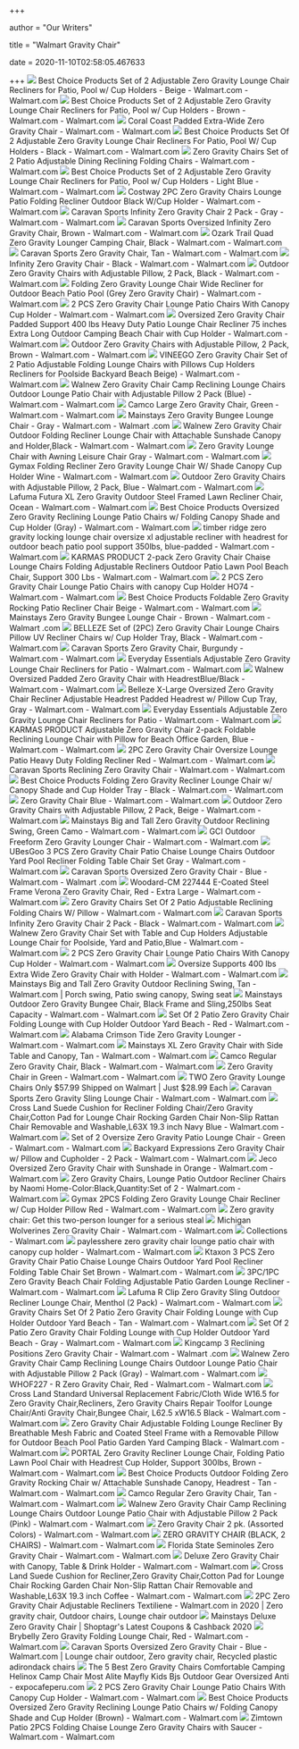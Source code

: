 +++
        
author = "Our Writers"
        
title = "Walmart Gravity Chair"
        
date = 2020-11-10T02:58:05.467633
        
+++
[ ![](https://i5.walmartimages.com/asr/3dd44a1f-9e08-4315-bbcd-ea4bd1818336_1.8047fbdbc80f28db6894805846f17eb9.jpeg?odnWidth=612&odnHeight=612&odnBg=ffffff)](https://i5.walmartimages.com/asr/3dd44a1f-9e08-4315-bbcd-ea4bd1818336_1.8047fbdbc80f28db6894805846f17eb9.jpeg?odnWidth=612&odnHeight=612&odnBg=ffffff) Best Choice Products Set of 2 Adjustable Zero Gravity Lounge Chair  Recliners for Patio, Pool w/ Cup Holders - Beige - Walmart.com - Walmart.com
[ ![](https://i5.walmartimages.com/asr/5f985361-6c47-4ebc-a0f9-8f0ab44bb7ae_1.62efa8ac806fe8abca2fb579d065570f.jpeg)](https://i5.walmartimages.com/asr/5f985361-6c47-4ebc-a0f9-8f0ab44bb7ae_1.62efa8ac806fe8abca2fb579d065570f.jpeg) Best Choice Products Set of 2 Adjustable Zero Gravity Lounge Chair  Recliners for Patio, Pool w/ Cup Holders - Brown - Walmart.com - Walmart.com
[ ![](https://i5.walmartimages.com/asr/c35b6bf7-2726-4cce-8faf-f080c6777f25_1.fae3a98042abe1e3e3f68ed167e40dad.jpeg?odnWidth=612&odnHeight=612&odnBg=ffffff)](https://i5.walmartimages.com/asr/c35b6bf7-2726-4cce-8faf-f080c6777f25_1.fae3a98042abe1e3e3f68ed167e40dad.jpeg?odnWidth=612&odnHeight=612&odnBg=ffffff) Coral Coast Padded Extra-Wide Zero Gravity Chair - Walmart.com - Walmart.com
[ ![](https://i5.walmartimages.com/asr/ee245c39-30cb-4050-ae0d-3705b32b1928_2.440faaab3c08fb94ea381f5382231cad.jpeg?odnWidth=612&odnHeight=612&odnBg=ffffff)](https://i5.walmartimages.com/asr/ee245c39-30cb-4050-ae0d-3705b32b1928_2.440faaab3c08fb94ea381f5382231cad.jpeg?odnWidth=612&odnHeight=612&odnBg=ffffff) Best Choice Products Set Of 2 Adjustable Zero Gravity Lounge Chair  Recliners For Patio, Pool W/ Cup Holders - Black - Walmart.com - Walmart.com
[ ![](https://i5.walmartimages.com/asr/6efa0a10-37f9-42cc-9191-591e1f817c27_1.c9dd2484ef54f99241b73500b15bea24.jpeg?odnWidth=612&odnHeight=612&odnBg=ffffff)](https://i5.walmartimages.com/asr/6efa0a10-37f9-42cc-9191-591e1f817c27_1.c9dd2484ef54f99241b73500b15bea24.jpeg?odnWidth=612&odnHeight=612&odnBg=ffffff) Zero Gravity Chairs Set of 2 Patio Adjustable Dining Reclining Folding  Chairs - Walmart.com - Walmart.com
[ ![](https://i5.walmartimages.com/asr/a57e5ccb-6c31-43fe-9676-43da58bf08c7_1.fe560be102ad294526704ee24bed3629.jpeg?odnWidth=612&odnHeight=612&odnBg=ffffff)](https://i5.walmartimages.com/asr/a57e5ccb-6c31-43fe-9676-43da58bf08c7_1.fe560be102ad294526704ee24bed3629.jpeg?odnWidth=612&odnHeight=612&odnBg=ffffff) Best Choice Products Set of 2 Adjustable Zero Gravity Lounge Chair  Recliners for Patio, Pool w/ Cup Holders - Light Blue - Walmart.com -  Walmart.com
[ ![](https://i5.walmartimages.com/asr/efb02c13-571a-4db3-adc0-b3013727a912_1.18f2d304c017b2ff8aeb13e050c9222f.jpeg?odnWidth=612&odnHeight=612&odnBg=ffffff)](https://i5.walmartimages.com/asr/efb02c13-571a-4db3-adc0-b3013727a912_1.18f2d304c017b2ff8aeb13e050c9222f.jpeg?odnWidth=612&odnHeight=612&odnBg=ffffff) Costway 2PC Zero Gravity Chairs Lounge Patio Folding Recliner Outdoor Black  W/Cup Holder - Walmart.com - Walmart.com
[ ![](https://i5.walmartimages.com/asr/3b694cf7-79bc-4d1e-98ee-5fba5bf8b152_1.3cced801430de3092eb185f7a437a91d.jpeg?odnWidth=612&odnHeight=612&odnBg=ffffff)](https://i5.walmartimages.com/asr/3b694cf7-79bc-4d1e-98ee-5fba5bf8b152_1.3cced801430de3092eb185f7a437a91d.jpeg?odnWidth=612&odnHeight=612&odnBg=ffffff) Caravan Sports Infinity Zero Gravity Chair 2 Pack - Gray - Walmart.com -  Walmart.com
[ ![](https://i5.walmartimages.com/asr/504f5fa4-28a5-4b4a-b0fa-c4208add25e1_1.9b0341b14d30bfac861b47c12ee8d4f5.jpeg?odnWidth=612&odnHeight=612&odnBg=ffffff)](https://i5.walmartimages.com/asr/504f5fa4-28a5-4b4a-b0fa-c4208add25e1_1.9b0341b14d30bfac861b47c12ee8d4f5.jpeg?odnWidth=612&odnHeight=612&odnBg=ffffff) Caravan Sports Oversized Infinity Zero Gravity Chair, Brown - Walmart.com -  Walmart.com
[ ![](https://i5.walmartimages.com/asr/d92dc99d-1d0c-415a-bbb3-5c2604692c1a_1.73251b69b20353a8d7045ca1b6205918.jpeg?odnWidth=612&odnHeight=612&odnBg=ffffff)](https://i5.walmartimages.com/asr/d92dc99d-1d0c-415a-bbb3-5c2604692c1a_1.73251b69b20353a8d7045ca1b6205918.jpeg?odnWidth=612&odnHeight=612&odnBg=ffffff) Ozark Trail Quad Zero Gravity Lounger Camping Chair, Black - Walmart.com -  Walmart.com
[ ![](https://i5.walmartimages.com/asr/d63a1bbd-9612-4d7e-a8d8-82bf1c4e1c39_1.c7b57be4e29d0a2b8c87c9209f85fc28.jpeg?odnWidth=612&odnHeight=612&odnBg=ffffff)](https://i5.walmartimages.com/asr/d63a1bbd-9612-4d7e-a8d8-82bf1c4e1c39_1.c7b57be4e29d0a2b8c87c9209f85fc28.jpeg?odnWidth=612&odnHeight=612&odnBg=ffffff) Caravan Sports Zero Gravity Chair, Tan - Walmart.com - Walmart.com
[ ![](https://i5.walmartimages.com/asr/b728bc83-bfec-402b-85d5-f1900292b467_1.da97639f663fb49ac0c34de4e5960577.jpeg?odnWidth=612&odnHeight=612&odnBg=ffffff)](https://i5.walmartimages.com/asr/b728bc83-bfec-402b-85d5-f1900292b467_1.da97639f663fb49ac0c34de4e5960577.jpeg?odnWidth=612&odnHeight=612&odnBg=ffffff) Infinity Zero Gravity Chair - Black - Walmart.com - Walmart.com
[ ![](https://i5.walmartimages.com/asr/56138a31-eaa2-40d5-a6bc-0aad6477d2b5_1.882ee454b32cad9707c4eb7aa849c61a.jpeg?odnWidth=612&odnHeight=612&odnBg=ffffff)](https://i5.walmartimages.com/asr/56138a31-eaa2-40d5-a6bc-0aad6477d2b5_1.882ee454b32cad9707c4eb7aa849c61a.jpeg?odnWidth=612&odnHeight=612&odnBg=ffffff) Outdoor Zero Gravity Chairs with Adjustable Pillow, 2 Pack, Black - Walmart.com  - Walmart.com
[ ![](https://i5.walmartimages.com/asr/91f27ffb-dbb0-40a5-ac4a-05f2f134c0ae_1.c2b506efce5d87916da579743045f053.jpeg?odnWidth=612&odnHeight=612&odnBg=ffffff)](https://i5.walmartimages.com/asr/91f27ffb-dbb0-40a5-ac4a-05f2f134c0ae_1.c2b506efce5d87916da579743045f053.jpeg?odnWidth=612&odnHeight=612&odnBg=ffffff) Folding Zero Gravity Lounge Chair Wide Recliner for Outdoor Beach Patio  Pool (Grey Zero Gravity Chair) - Walmart.com - Walmart.com
[ ![](https://i5.walmartimages.com/asr/89eec10a-9146-499e-91ce-8b54893438a0_1.8564bed1769bd562ae937f244605b466.jpeg?odnWidth=612&odnHeight=612&odnBg=ffffff)](https://i5.walmartimages.com/asr/89eec10a-9146-499e-91ce-8b54893438a0_1.8564bed1769bd562ae937f244605b466.jpeg?odnWidth=612&odnHeight=612&odnBg=ffffff) 2 PCS Zero Gravity Chair Lounge Patio Chairs With Canopy Cup Holder -  Walmart.com - Walmart.com
[ ![](https://i5.walmartimages.com/asr/844a884f-4b85-46a3-92c1-e264ef6d90e8_1.fb7f91766a6b1ade692f4cec20d6dc42.jpeg?odnWidth=612&odnHeight=612&odnBg=ffffff)](https://i5.walmartimages.com/asr/844a884f-4b85-46a3-92c1-e264ef6d90e8_1.fb7f91766a6b1ade692f4cec20d6dc42.jpeg?odnWidth=612&odnHeight=612&odnBg=ffffff) Oversized Zero Gravity Chair Padded Support 400 lbs Heavy Duty Patio Lounge Chair  Recliner 75 inches Extra Long Outdoor Camping Beach Chair with Cup Holder -  Walmart.com - Walmart.com
[ ![](https://i5.walmartimages.com/asr/e0c337dd-3e75-4a88-9746-ac3b5fe43cc7_1.797472e432b71a55dd74eb1baaf42d53.jpeg?odnWidth=612&odnHeight=612&odnBg=ffffff)](https://i5.walmartimages.com/asr/e0c337dd-3e75-4a88-9746-ac3b5fe43cc7_1.797472e432b71a55dd74eb1baaf42d53.jpeg?odnWidth=612&odnHeight=612&odnBg=ffffff) Outdoor Zero Gravity Chairs with Adjustable Pillow, 2 Pack, Brown - Walmart.com  - Walmart.com
[ ![](https://i5.walmartimages.com/asr/0dc72fd0-f7cd-4168-af58-3e169b78f9aa.f852a4ec5c3cb415848b0465c6c0cdab.jpeg?odnWidth=2000&odnHeight=2000&odnBg=ffffff)](https://i5.walmartimages.com/asr/0dc72fd0-f7cd-4168-af58-3e169b78f9aa.f852a4ec5c3cb415848b0465c6c0cdab.jpeg?odnWidth=2000&odnHeight=2000&odnBg=ffffff) VINEEGO Zero Gravity Chair Set of 2 Patio Adjustable Folding Lounge Chairs  with Pillows Cup Holders Recliners for Poolside Backyard Beach Beige) -  Walmart.com - Walmart.com
[ ![](https://i5.walmartimages.com/asr/7f593d9d-8bb4-4ecf-895a-54086bc8a3fc.c488c404150ff7fa1cb6b6f264dc50ce.jpeg?odnWidth=612&odnHeight=612&odnBg=ffffff)](https://i5.walmartimages.com/asr/7f593d9d-8bb4-4ecf-895a-54086bc8a3fc.c488c404150ff7fa1cb6b6f264dc50ce.jpeg?odnWidth=612&odnHeight=612&odnBg=ffffff) Walnew Zero Gravity Chair Camp Reclining Lounge Chairs Outdoor Lounge Patio  Chair with Adjustable Pillow 2 Pack (Blue) - Walmart.com - Walmart.com
[ ![](https://i5.walmartimages.com/asr/be79af69-77c9-4d8c-a749-9badff9cce43_1.603b0e4d29df732ea0faf7b3ea7e0599.jpeg?odnWidth=612&odnHeight=612&odnBg=ffffff)](https://i5.walmartimages.com/asr/be79af69-77c9-4d8c-a749-9badff9cce43_1.603b0e4d29df732ea0faf7b3ea7e0599.jpeg?odnWidth=612&odnHeight=612&odnBg=ffffff) Camco Large Zero Gravity Chair, Green - Walmart.com - Walmart.com
[ ![](https://i5.walmartimages.com/asr/24895316-b0ca-42bd-902d-49a5a349da55_1.5284b0d511345b2b04f48a67d6e44dc6.jpeg?odnWidth=612&odnHeight=612&odnBg=ffffff)](https://i5.walmartimages.com/asr/24895316-b0ca-42bd-902d-49a5a349da55_1.5284b0d511345b2b04f48a67d6e44dc6.jpeg?odnWidth=612&odnHeight=612&odnBg=ffffff) Mainstays Zero Gravity Bungee Lounge Chair - Gray - Walmart.com - Walmart .com
[ ![](https://i5.walmartimages.com/asr/fb972408-b66e-4838-8a3e-7d254a3854a2_1.55a1a92d30ca7909e0dd1668aa5e88c1.jpeg?odnWidth=612&odnHeight=612&odnBg=ffffff)](https://i5.walmartimages.com/asr/fb972408-b66e-4838-8a3e-7d254a3854a2_1.55a1a92d30ca7909e0dd1668aa5e88c1.jpeg?odnWidth=612&odnHeight=612&odnBg=ffffff) Walnew Zero Gravity Chair Outdoor Folding Recliner Lounge Chair with  Attachable Sunshade Canopy and Holder,Black - Walmart.com - Walmart.com
[ ![](https://i5.walmartimages.com/asr/0a8a876c-5b42-4b6e-b6da-aea63c001641_1.26b29ea2f93eacfbbe415ccc7ede11a2.jpeg?odnWidth=612&odnHeight=612&odnBg=ffffff)](https://i5.walmartimages.com/asr/0a8a876c-5b42-4b6e-b6da-aea63c001641_1.26b29ea2f93eacfbbe415ccc7ede11a2.jpeg?odnWidth=612&odnHeight=612&odnBg=ffffff) Zero Gravity Lounge Chair with Awning Leisure Chair Gray - Walmart.com -  Walmart.com
[ ![](https://i5.walmartimages.com/asr/7bb4820d-ea3a-49dc-a768-c330d5091c9d_1.f338e415ffddc9e0da7dd29d8567c0e6.jpeg?odnWidth=612&odnHeight=612&odnBg=ffffff)](https://i5.walmartimages.com/asr/7bb4820d-ea3a-49dc-a768-c330d5091c9d_1.f338e415ffddc9e0da7dd29d8567c0e6.jpeg?odnWidth=612&odnHeight=612&odnBg=ffffff) Gymax Folding Recliner Zero Gravity Lounge Chair W/ Shade Canopy Cup Holder  Wine - Walmart.com - Walmart.com
[ ![](https://i5.walmartimages.com/asr/38d9fb1f-b726-4f8e-b320-fc464f0e50b5_1.4e47ce156ee95a8c9765027057c5ff42.jpeg?odnWidth=612&odnHeight=612&odnBg=ffffff)](https://i5.walmartimages.com/asr/38d9fb1f-b726-4f8e-b320-fc464f0e50b5_1.4e47ce156ee95a8c9765027057c5ff42.jpeg?odnWidth=612&odnHeight=612&odnBg=ffffff) Outdoor Zero Gravity Chairs with Adjustable Pillow, 2 Pack, Blue - Walmart.com  - Walmart.com
[ ![](https://i5.walmartimages.com/asr/9573c231-fd95-4f18-898a-899975b20c3a_1.f62edbb0630183ae1ceec656f6dae73a.jpeg?odnWidth=612&odnHeight=612&odnBg=ffffff)](https://i5.walmartimages.com/asr/9573c231-fd95-4f18-898a-899975b20c3a_1.f62edbb0630183ae1ceec656f6dae73a.jpeg?odnWidth=612&odnHeight=612&odnBg=ffffff) Lafuma Futura XL Zero Gravity Outdoor Steel Framed Lawn Recliner Chair,  Ocean - Walmart.com - Walmart.com
[ ![](https://i5.walmartimages.com/asr/41cf7e9c-2317-448a-9704-2b9a5d546182_1.83c0d479406014e38051abd08878f094.jpeg?odnWidth=612&odnHeight=612&odnBg=ffffff)](https://i5.walmartimages.com/asr/41cf7e9c-2317-448a-9704-2b9a5d546182_1.83c0d479406014e38051abd08878f094.jpeg?odnWidth=612&odnHeight=612&odnBg=ffffff) Best Choice Products Oversized Zero Gravity Reclining Lounge Patio Chairs  w/ Folding Canopy Shade and Cup Holder (Gray) - Walmart.com - Walmart.com
[ ![](https://i5.walmartimages.com/asr/e9e9366a-e0e5-4336-bdef-cb5731c352b1_1.d0c4e8b09f7a16a5514fc13cd631c088.jpeg?odnWidth=612&odnHeight=612&odnBg=ffffff)](https://i5.walmartimages.com/asr/e9e9366a-e0e5-4336-bdef-cb5731c352b1_1.d0c4e8b09f7a16a5514fc13cd631c088.jpeg?odnWidth=612&odnHeight=612&odnBg=ffffff) timber ridge zero gravity locking lounge chair oversize xl adjustable  recliner with headrest for outdoor beach patio pool support 350lbs,  blue-padded - Walmart.com - Walmart.com
[ ![](https://i5.walmartimages.com/asr/59c5b16e-6ecb-4ed0-a13b-3975306e9a47_1.344b371612cfe14147b46e1740b8c61b.jpeg?odnWidth=612&odnHeight=612&odnBg=ffffff)](https://i5.walmartimages.com/asr/59c5b16e-6ecb-4ed0-a13b-3975306e9a47_1.344b371612cfe14147b46e1740b8c61b.jpeg?odnWidth=612&odnHeight=612&odnBg=ffffff) KARMAS PRODUCT 2-pack Zero Gravity Chair Chaise Lounge Chairs Folding  Adjustable Recliners Outdoor Patio Lawn Pool Beach Chair, Support 300 Lbs -  Walmart.com - Walmart.com
[ ![](https://i5.walmartimages.com/asr/6994cef6-143b-4026-b17a-b45f01fbfde9_1.1f3dffbb087ba639b95a95c798ff239b.jpeg?odnWidth=612&odnHeight=612&odnBg=ffffff)](https://i5.walmartimages.com/asr/6994cef6-143b-4026-b17a-b45f01fbfde9_1.1f3dffbb087ba639b95a95c798ff239b.jpeg?odnWidth=612&odnHeight=612&odnBg=ffffff) 2 PCS Zero Gravity Chair Lounge Patio Chairs with canopy Cup Holder HO74 -  Walmart.com - Walmart.com
[ ![](https://i5.walmartimages.com/asr/8e92e006-5e8b-47fa-b840-3e04599e1fd0.62b80d0eb5b579a980b482701b7226d9.jpeg?odnWidth=612&odnHeight=612&odnBg=ffffff)](https://i5.walmartimages.com/asr/8e92e006-5e8b-47fa-b840-3e04599e1fd0.62b80d0eb5b579a980b482701b7226d9.jpeg?odnWidth=612&odnHeight=612&odnBg=ffffff) Best Choice Products Foldable Zero Gravity Rocking Patio Recliner Chair  Beige - Walmart.com - Walmart.com
[ ![](https://i5.walmartimages.com/asr/1c6a19d3-99d1-430a-9f52-c61378a9586d_1.f8bed5bb83c9b230f50bf637ad3421d1.jpeg?odnWidth=612&odnHeight=612&odnBg=ffffff)](https://i5.walmartimages.com/asr/1c6a19d3-99d1-430a-9f52-c61378a9586d_1.f8bed5bb83c9b230f50bf637ad3421d1.jpeg?odnWidth=612&odnHeight=612&odnBg=ffffff) Mainstays Zero Gravity Bungee Lounge Chair - Brown - Walmart.com - Walmart .com
[ ![](https://i5.walmartimages.com/asr/c2f31419-bf09-4a32-91ea-c691a653619f_1.2ebe5fc534049ed0151ae817ad513831.jpeg?odnWidth=612&odnHeight=612&odnBg=ffffff)](https://i5.walmartimages.com/asr/c2f31419-bf09-4a32-91ea-c691a653619f_1.2ebe5fc534049ed0151ae817ad513831.jpeg?odnWidth=612&odnHeight=612&odnBg=ffffff) BELLEZE Set of (2PC) Zero Gravity Chair Lounge Chairs Pillow UV Recliner  Chairs w/ Cup Holder Tray, Black - Walmart.com - Walmart.com
[ ![](https://i5.walmartimages.com/asr/2a935e44-077c-4ad6-a0ab-3ff375b4cdc1_1.02d99ee2d7f9c4fac15655332f21e191.jpeg?odnWidth=2000&odnHeight=2000&odnBg=ffffff)](https://i5.walmartimages.com/asr/2a935e44-077c-4ad6-a0ab-3ff375b4cdc1_1.02d99ee2d7f9c4fac15655332f21e191.jpeg?odnWidth=2000&odnHeight=2000&odnBg=ffffff) Caravan Sports Zero Gravity Chair, Burgundy - Walmart.com - Walmart.com
[ ![](https://i5.walmartimages.com/asr/5c0afc19-6544-4381-ac4d-70d6772318e3_2.26ec3b59ce6529bcf94d12d30e03f925.jpeg?odnWidth=612&odnHeight=612&odnBg=ffffff)](https://i5.walmartimages.com/asr/5c0afc19-6544-4381-ac4d-70d6772318e3_2.26ec3b59ce6529bcf94d12d30e03f925.jpeg?odnWidth=612&odnHeight=612&odnBg=ffffff) Everyday Essentials Adjustable Zero Gravity Lounge Chair Recliners for  Patio - Walmart.com - Walmart.com
[ ![](https://i5.walmartimages.com/asr/75230d0e-77c4-4da0-be96-4a7cf4e91f4f_1.7fe27c215bf7996c2a562680ad2e4c43.jpeg?odnWidth=612&odnHeight=612&odnBg=ffffff)](https://i5.walmartimages.com/asr/75230d0e-77c4-4da0-be96-4a7cf4e91f4f_1.7fe27c215bf7996c2a562680ad2e4c43.jpeg?odnWidth=612&odnHeight=612&odnBg=ffffff) Walnew Oversized Padded Zero Gravity Chair with HeadrestBlue/Black -  Walmart.com - Walmart.com
[ ![](https://i5.walmartimages.com/asr/c73ac989-3890-4fdd-916a-7237deb8e18a_1.55235ed67e53604d14d161794d2ecc69.jpeg?odnWidth=612&odnHeight=612&odnBg=ffffff)](https://i5.walmartimages.com/asr/c73ac989-3890-4fdd-916a-7237deb8e18a_1.55235ed67e53604d14d161794d2ecc69.jpeg?odnWidth=612&odnHeight=612&odnBg=ffffff) Belleze X-Large Oversized Zero Gravity Chair Recliner Adjustable Headrest  Padded Headrest w/ Pillow Cup Tray, Gray - Walmart.com - Walmart.com
[ ![](https://i5.walmartimages.com/asr/04bde87b-525d-4f85-bd42-c4e719e63178_2.5544ad952c22cf7fdf27d3f399dd5a9a.jpeg?odnWidth=612&odnHeight=612&odnBg=ffffff)](https://i5.walmartimages.com/asr/04bde87b-525d-4f85-bd42-c4e719e63178_2.5544ad952c22cf7fdf27d3f399dd5a9a.jpeg?odnWidth=612&odnHeight=612&odnBg=ffffff) Everyday Essentials Adjustable Zero Gravity Lounge Chair Recliners for  Patio - Walmart.com - Walmart.com
[ ![](https://i5.walmartimages.com/asr/0ef2ad27-d67e-4ae7-9cf7-3311528190d0_1.11589e9ac93b34767403ef11577b6d2b.jpeg?odnWidth=612&odnHeight=612&odnBg=ffffff)](https://i5.walmartimages.com/asr/0ef2ad27-d67e-4ae7-9cf7-3311528190d0_1.11589e9ac93b34767403ef11577b6d2b.jpeg?odnWidth=612&odnHeight=612&odnBg=ffffff) KARMAS PRODUCT Adjustable Zero Gravity Chair 2-pack Foldable Reclining  Lounge Chair with Pillow for Beach Office Garden, Blue - Walmart.com -  Walmart.com
[ ![](https://i5.walmartimages.com/asr/a78fe6c9-40a8-422d-bd0a-3e4327b8c499_1.96a1567a1d9a8e204839a8eaaa8e0dc0.jpeg?odnWidth=2000&odnHeight=2000&odnBg=ffffff)](https://i5.walmartimages.com/asr/a78fe6c9-40a8-422d-bd0a-3e4327b8c499_1.96a1567a1d9a8e204839a8eaaa8e0dc0.jpeg?odnWidth=2000&odnHeight=2000&odnBg=ffffff) 2PC Zero Gravity Chair Oversize Lounge Patio Heavy Duty Folding Recliner  Red - Walmart.com - Walmart.com
[ ![](https://i5.walmartimages.com/asr/18efc82f-74af-4ac3-a8b9-9183282fee55.2fa1965c2a1441233b65be1572dd6123.jpeg?odnWidth=612&odnHeight=612&odnBg=ffffff)](https://i5.walmartimages.com/asr/18efc82f-74af-4ac3-a8b9-9183282fee55.2fa1965c2a1441233b65be1572dd6123.jpeg?odnWidth=612&odnHeight=612&odnBg=ffffff) Caravan Sports Reclining Zero Gravity Chair - Walmart.com - Walmart.com
[ ![](https://i5.walmartimages.com/asr/652a2306-1047-4724-a4c0-0185df4a62ea_1.7946394ed8b61279fec4ed1bdbae284e.jpeg?odnWidth=612&odnHeight=612&odnBg=ffffff)](https://i5.walmartimages.com/asr/652a2306-1047-4724-a4c0-0185df4a62ea_1.7946394ed8b61279fec4ed1bdbae284e.jpeg?odnWidth=612&odnHeight=612&odnBg=ffffff) Best Choice Products Folding Zero Gravity Recliner Lounge Chair w/ Canopy  Shade and Cup Holder Tray - Black - Walmart.com - Walmart.com
[ ![](https://i5.walmartimages.com/asr/052fe93f-5706-4ea5-88f9-792830f8c8c8_2.22d2cd2b2633df36e2feca4edf9d640d.jpeg?odnWidth=612&odnHeight=612&odnBg=ffffff)](https://i5.walmartimages.com/asr/052fe93f-5706-4ea5-88f9-792830f8c8c8_2.22d2cd2b2633df36e2feca4edf9d640d.jpeg?odnWidth=612&odnHeight=612&odnBg=ffffff) Zero Gravity Chair Blue - Walmart.com - Walmart.com
[ ![](https://i5.walmartimages.com/asr/b1c3a56b-4357-4232-bb1a-38dc31e9284d_1.23573459936f49ec3a0156cfbd1ab16a.jpeg?odnWidth=612&odnHeight=612&odnBg=ffffff)](https://i5.walmartimages.com/asr/b1c3a56b-4357-4232-bb1a-38dc31e9284d_1.23573459936f49ec3a0156cfbd1ab16a.jpeg?odnWidth=612&odnHeight=612&odnBg=ffffff) Outdoor Zero Gravity Chairs with Adjustable Pillow, 2 Pack, Beige - Walmart.com  - Walmart.com
[ ![](https://i5.walmartimages.com/asr/e3f9b721-6fa0-4eb5-a485-a3a0d49d33fa_1.9376a791de4d672bc1c377907e47bf6f.jpeg?odnWidth=612&odnHeight=612&odnBg=ffffff)](https://i5.walmartimages.com/asr/e3f9b721-6fa0-4eb5-a485-a3a0d49d33fa_1.9376a791de4d672bc1c377907e47bf6f.jpeg?odnWidth=612&odnHeight=612&odnBg=ffffff) Mainstays Big and Tall Zero Gravity Outdoor Reclining Swing, Green Camo -  Walmart.com - Walmart.com
[ ![](https://i5.walmartimages.com/asr/8a0b7fdc-aefd-456a-96a5-4428b2016b3f_1.df469b0d2d85798c632785751846a459.jpeg?odnWidth=612&odnHeight=612&odnBg=ffffff)](https://i5.walmartimages.com/asr/8a0b7fdc-aefd-456a-96a5-4428b2016b3f_1.df469b0d2d85798c632785751846a459.jpeg?odnWidth=612&odnHeight=612&odnBg=ffffff) GCI Outdoor Freeform Zero Gravity Lounger Chair - Walmart.com - Walmart.com
[ ![](https://i5.walmartimages.com/asr/4ea08549-c13a-45ff-b7ba-f1c166225004_1.f2c79e08a6ef2b3b38929d454ccabc0c.jpeg?odnWidth=2000&odnHeight=2000&odnBg=ffffff)](https://i5.walmartimages.com/asr/4ea08549-c13a-45ff-b7ba-f1c166225004_1.f2c79e08a6ef2b3b38929d454ccabc0c.jpeg?odnWidth=2000&odnHeight=2000&odnBg=ffffff) UBesGoo 3 PCS Zero Gravity Chair Patio Chaise Lounge Chairs Outdoor Yard  Pool Recliner Folding Table Chair Set Gray - Walmart.com - Walmart.com
[ ![](https://i5.walmartimages.com/asr/5601d842-3aac-486c-baf2-12bd61224d36_1.1445ae51e71117d599c5f3b7779826b1.jpeg?odnWidth=612&odnHeight=612&odnBg=ffffff)](https://i5.walmartimages.com/asr/5601d842-3aac-486c-baf2-12bd61224d36_1.1445ae51e71117d599c5f3b7779826b1.jpeg?odnWidth=612&odnHeight=612&odnBg=ffffff) Caravan Sports Oversized Zero Gravity Chair - Blue - Walmart.com - Walmart .com
[ ![](https://i5.walmartimages.com/asr/a039b338-977f-4b2f-b2c7-4486a64b2b2a_1.ecd274c25b4ea02007a578d0ab216c35.jpeg?odnWidth=612&odnHeight=612&odnBg=ffffff)](https://i5.walmartimages.com/asr/a039b338-977f-4b2f-b2c7-4486a64b2b2a_1.ecd274c25b4ea02007a578d0ab216c35.jpeg?odnWidth=612&odnHeight=612&odnBg=ffffff) Woodard-CM 227444 E-Coated Steel Frame Verona Zero Gravity Chair&#44; Red -  Extra Large - Walmart.com - Walmart.com
[ ![](https://i5.walmartimages.com/asr/67a36f4b-d150-43ab-8ea5-5c7df87f0c25_1.344b43408cbd763b9ce20e1137d9747f.jpeg?odnWidth=612&odnHeight=612&odnBg=ffffff)](https://i5.walmartimages.com/asr/67a36f4b-d150-43ab-8ea5-5c7df87f0c25_1.344b43408cbd763b9ce20e1137d9747f.jpeg?odnWidth=612&odnHeight=612&odnBg=ffffff) Zero Gravity Chairs Set Of 2 Patio Adjustable Reclining Folding Chairs W/  Pillow - Walmart.com - Walmart.com
[ ![](https://i5.walmartimages.com/asr/8afd1063-861b-40cc-a7c4-72dc18e69be2_1.78a2563ea45a4af5e7852c793676eee1.jpeg?odnWidth=612&odnHeight=612&odnBg=ffffff)](https://i5.walmartimages.com/asr/8afd1063-861b-40cc-a7c4-72dc18e69be2_1.78a2563ea45a4af5e7852c793676eee1.jpeg?odnWidth=612&odnHeight=612&odnBg=ffffff) Caravan Sports Infinity Zero Gravity Chair 2 Pack - Black - Walmart.com -  Walmart.com
[ ![](https://i5.walmartimages.com/asr/29cae081-3c23-4991-bb82-fec55514b02f_3.d1256cb0140e517af9dd09e941dce678.png?odnWidth=612&odnHeight=612&odnBg=ffffff)](https://i5.walmartimages.com/asr/29cae081-3c23-4991-bb82-fec55514b02f_3.d1256cb0140e517af9dd09e941dce678.png?odnWidth=612&odnHeight=612&odnBg=ffffff) Walnew Zero Gravity Chair Set with Table and Cup Holders Adjustable Lounge  Chair for Poolside, Yard and Patio,Blue - Walmart.com - Walmart.com
[ ![](https://i5.walmartimages.com/asr/0492902e-0f68-4ac2-b373-4d89d2b180ec_1.dee40d2f9c8075ec80deacd6d54de8ca.jpeg?odnWidth=612&odnHeight=612&odnBg=ffffff)](https://i5.walmartimages.com/asr/0492902e-0f68-4ac2-b373-4d89d2b180ec_1.dee40d2f9c8075ec80deacd6d54de8ca.jpeg?odnWidth=612&odnHeight=612&odnBg=ffffff) 2 PCS Zero Gravity Chair Lounge Patio Chairs With Canopy Cup Holder -  Walmart.com - Walmart.com
[ ![](https://i5.walmartimages.com/asr/4dfa9eae-7e31-4fc9-afa4-a67adae2c08c_1.dc37c5d3a80afc7f54c8cde89f6a4ba3.jpeg?odnWidth=612&odnHeight=612&odnBg=ffffff)](https://i5.walmartimages.com/asr/4dfa9eae-7e31-4fc9-afa4-a67adae2c08c_1.dc37c5d3a80afc7f54c8cde89f6a4ba3.jpeg?odnWidth=612&odnHeight=612&odnBg=ffffff) Oversize Supports 400 lbs Extra Wide Zero Gravity Chair with Holder -  Walmart.com - Walmart.com
[ ![](https://i.pinimg.com/originals/d2/f4/8f/d2f48fb07965ef545046ab1e73c146d2.jpg)](https://i.pinimg.com/originals/d2/f4/8f/d2f48fb07965ef545046ab1e73c146d2.jpg) Mainstays Big and Tall Zero Gravity Outdoor Reclining Swing, Tan - Walmart.com  | Porch swing, Patio swing canopy, Swing seat
[ ![](https://i5.walmartimages.com/asr/46bfc005-5f46-4d33-afe8-9bde6cd33252_2.d6031f2a66102c263ea56d9f4adad783.jpeg)](https://i5.walmartimages.com/asr/46bfc005-5f46-4d33-afe8-9bde6cd33252_2.d6031f2a66102c263ea56d9f4adad783.jpeg) Mainstays Outdoor Zero Gravity Bungee Chair, Black Frame and Sling,250lbs  Seat Capacity - Walmart.com - Walmart.com
[ ![](https://i5.walmartimages.com/asr/06559d1f-00c1-4df4-adcf-2f943c2fc6c4_1.d2b320696c1dac25186b311a92d8baf3.jpeg?odnWidth=612&odnHeight=612&odnBg=ffffff)](https://i5.walmartimages.com/asr/06559d1f-00c1-4df4-adcf-2f943c2fc6c4_1.d2b320696c1dac25186b311a92d8baf3.jpeg?odnWidth=612&odnHeight=612&odnBg=ffffff) Set Of 2 Patio Zero Gravity Chair Folding Lounge with Cup Holder Outdoor  Yard Beach - Red - Walmart.com - Walmart.com
[ ![](https://i5.walmartimages.com/asr/c264af89-91de-4ea8-a58d-4e0b65fc5a5f_1.2724deffea2926ce76cb37b85978a284.jpeg?odnWidth=612&odnHeight=612&odnBg=ffffff)](https://i5.walmartimages.com/asr/c264af89-91de-4ea8-a58d-4e0b65fc5a5f_1.2724deffea2926ce76cb37b85978a284.jpeg?odnWidth=612&odnHeight=612&odnBg=ffffff) Alabama Crimson Tide Zero Gravity Lounger - Walmart.com - Walmart.com
[ ![](https://i5.walmartimages.com/asr/54a05011-4456-4f22-aa4d-5ecc03a46310_2.7dc354063f31896e802a8dfbe14948c4.jpeg?odnWidth=612&odnHeight=612&odnBg=ffffff)](https://i5.walmartimages.com/asr/54a05011-4456-4f22-aa4d-5ecc03a46310_2.7dc354063f31896e802a8dfbe14948c4.jpeg?odnWidth=612&odnHeight=612&odnBg=ffffff) Mainstays XL Zero Gravity Chair with Side Table and Canopy, Tan - Walmart.com  - Walmart.com
[ ![](https://i5.walmartimages.com/asr/83af5273-e89e-46c3-84e6-42c809f55d47_1.bfcf80c2a9fb4d7879d6d50bc5885b50.jpeg?odnWidth=612&odnHeight=612&odnBg=ffffff)](https://i5.walmartimages.com/asr/83af5273-e89e-46c3-84e6-42c809f55d47_1.bfcf80c2a9fb4d7879d6d50bc5885b50.jpeg?odnWidth=612&odnHeight=612&odnBg=ffffff) Camco Regular Zero Gravity Chair, Black - Walmart.com - Walmart.com
[ ![](https://i5.walmartimages.com/asr/e2bc5579-5c7b-4478-9c3d-e3c2d637f7e6_1.9ed0b56aee11217483b8b95b5a1e0702.jpeg?odnWidth=612&odnHeight=612&odnBg=ffffff)](https://i5.walmartimages.com/asr/e2bc5579-5c7b-4478-9c3d-e3c2d637f7e6_1.9ed0b56aee11217483b8b95b5a1e0702.jpeg?odnWidth=612&odnHeight=612&odnBg=ffffff) Zero Gravity Chair in Green - Walmart.com - Walmart.com
[ ![](https://hip2save.com/wp-content/uploads/2020/03/zero-gravity-lounge-chair.jpg?fit=1200%2C630&strip=all)](https://hip2save.com/wp-content/uploads/2020/03/zero-gravity-lounge-chair.jpg?fit=1200%2C630&strip=all) TWO Zero Gravity Lounge Chairs Only $57.99 Shipped on Walmart | Just $28.99  Each
[ ![](https://i5.walmartimages.com/asr/f2c0c304-e37e-4786-93e2-b85522ac3914_1.b7b4e6e0a7da49fef42bbeeb460f45c0.jpeg?odnWidth=612&odnHeight=612&odnBg=ffffff)](https://i5.walmartimages.com/asr/f2c0c304-e37e-4786-93e2-b85522ac3914_1.b7b4e6e0a7da49fef42bbeeb460f45c0.jpeg?odnWidth=612&odnHeight=612&odnBg=ffffff) Caravan Sports Zero Gravity Sling Lounge Chair - Walmart.com - Walmart.com
[ ![](https://i5.walmartimages.com/asr/65a027e5-c8cf-436d-bfc2-a14d0abb528b_1.19e68a7b4b59224e3650a06727711b21.jpeg?odnWidth=612&odnHeight=612&odnBg=ffffff)](https://i5.walmartimages.com/asr/65a027e5-c8cf-436d-bfc2-a14d0abb528b_1.19e68a7b4b59224e3650a06727711b21.jpeg?odnWidth=612&odnHeight=612&odnBg=ffffff) Cross Land Suede Cushion for Recliner Folding Chair/Zero Gravity Chair,Cotton  Pad for Lounge Chair Rocking Garden Chair Non-Slip Rattan Chair Removable  and Washable,L63X 19.3 inch Navy Blue - Walmart.com - Walmart.com
[ ![](https://i5.walmartimages.com/asr/b4678f77-f34a-447b-9361-f21a8e55fc92_1.0d9c3d3bd3281b203a5033b17eb42fcd.jpeg?odnWidth=612&odnHeight=612&odnBg=ffffff)](https://i5.walmartimages.com/asr/b4678f77-f34a-447b-9361-f21a8e55fc92_1.0d9c3d3bd3281b203a5033b17eb42fcd.jpeg?odnWidth=612&odnHeight=612&odnBg=ffffff) Set of 2 Oversize Zero Gravity Patio Lounge Chair - Green - Walmart.com -  Walmart.com
[ ![](https://i5.walmartimages.com/asr/89194a20-6ca7-4b47-b67a-0088573ce6ba_1.11234a483ca47fc9653fa3ca13dbadf3.jpeg?odnWidth=612&odnHeight=612&odnBg=ffffff)](https://i5.walmartimages.com/asr/89194a20-6ca7-4b47-b67a-0088573ce6ba_1.11234a483ca47fc9653fa3ca13dbadf3.jpeg?odnWidth=612&odnHeight=612&odnBg=ffffff) Backyard Expressions Zero Gravity Chair w/ Pillow and Cupholder - 2 Pack -  Walmart.com - Walmart.com
[ ![](https://i5.walmartimages.com/asr/b012e709-0b8f-4cde-a7d2-d842813fc923_1.614892d65041d16ec1543c54428a823b.jpeg?odnWidth=612&odnHeight=612&odnBg=ffffff)](https://i5.walmartimages.com/asr/b012e709-0b8f-4cde-a7d2-d842813fc923_1.614892d65041d16ec1543c54428a823b.jpeg?odnWidth=612&odnHeight=612&odnBg=ffffff) Jeco Oversized Zero Gravity Chair with Sunshade in Orange - Walmart.com -  Walmart.com
[ ![](https://i5.walmartimages.com/asr/3b5353da-8ef5-400b-9a82-cc6eacbab3b8.0b46c5c7bda446907fd069bce01de91b.jpeg?odnWidth=612&odnHeight=612&odnBg=ffffff)](https://i5.walmartimages.com/asr/3b5353da-8ef5-400b-9a82-cc6eacbab3b8.0b46c5c7bda446907fd069bce01de91b.jpeg?odnWidth=612&odnHeight=612&odnBg=ffffff) Zero Gravity Chairs, Lounge Patio Outdoor Recliner Chairs by Naomi  Home-Color:Black,Quantity:Set of 2 - Walmart.com - Walmart.com
[ ![](https://i5.walmartimages.com/asr/ef861fac-c61b-48ae-8123-2c7f1a31bdcd.52593d09c25e1b2c05af617f17f9953c.jpeg?odnWidth=612&odnHeight=612&odnBg=ffffff)](https://i5.walmartimages.com/asr/ef861fac-c61b-48ae-8123-2c7f1a31bdcd.52593d09c25e1b2c05af617f17f9953c.jpeg?odnWidth=612&odnHeight=612&odnBg=ffffff) Gymax 2PCS Folding Zero Gravity Lounge Chair Recliner w/ Cup Holder Pillow  Red - Walmart.com - Walmart.com
[ ![](https://www.gannett-cdn.com/presto/2020/07/27/USAT/1ac117bf-3e9a-4917-a360-2aaa42237cb9-gravity-chair.jpeg?width=580&height=326&fit=bounds&auto=webp)](https://www.gannett-cdn.com/presto/2020/07/27/USAT/1ac117bf-3e9a-4917-a360-2aaa42237cb9-gravity-chair.jpeg?width=580&height=326&fit=bounds&auto=webp) Zero gravity chair: Get this two-person lounger for a serious steal
[ ![](https://i5.walmartimages.com/asr/02665af0-990e-49da-965b-6cd99eebd258_1.35669c1eca73b13bed4393973932e387.jpeg?odnWidth=612&odnHeight=612&odnBg=ffffff)](https://i5.walmartimages.com/asr/02665af0-990e-49da-965b-6cd99eebd258_1.35669c1eca73b13bed4393973932e387.jpeg?odnWidth=612&odnHeight=612&odnBg=ffffff) Michigan Wolverines Zero Gravity Chair - Walmart.com - Walmart.com
[ ![](https://i5.walmartimages.com/asr/6bfebdbe-2b78-4178-8ebf-706b71392df7_1.450bfbc5089b054a7542852f032ca9da.jpeg?odnWidth=450&odnHeight=450&odnBg=ffffff)](https://i5.walmartimages.com/asr/6bfebdbe-2b78-4178-8ebf-706b71392df7_1.450bfbc5089b054a7542852f032ca9da.jpeg?odnWidth=450&odnHeight=450&odnBg=ffffff) Collections - Walmart.com
[ ![](https://i5.walmartimages.com/asr/ec6d2f56-6f96-4c9c-b7d1-4670bf880e48_1.1c27c6d3cda6f185a57bf8270561ffc8.jpeg?odnWidth=612&odnHeight=612&odnBg=ffffff)](https://i5.walmartimages.com/asr/ec6d2f56-6f96-4c9c-b7d1-4670bf880e48_1.1c27c6d3cda6f185a57bf8270561ffc8.jpeg?odnWidth=612&odnHeight=612&odnBg=ffffff) paylesshere zero gravity chair lounge patio chair with canopy cup holder -  Walmart.com - Walmart.com
[ ![](https://i5.walmartimages.com/asr/34e56857-40c4-4af3-aa9d-7beab215db59_1.cd9b83b0a4dac3379376139e8a1fce90.jpeg?odnWidth=612&odnHeight=612&odnBg=ffffff)](https://i5.walmartimages.com/asr/34e56857-40c4-4af3-aa9d-7beab215db59_1.cd9b83b0a4dac3379376139e8a1fce90.jpeg?odnWidth=612&odnHeight=612&odnBg=ffffff) Ktaxon 3 PCS Zero Gravity Chair Patio Chaise Lounge Chairs Outdoor Yard  Pool Recliner Folding Table Chair Set Brown - Walmart.com - Walmart.com
[ ![](https://i5.walmartimages.com/asr/53c0fd77-0786-4ade-9eb7-ce2656906395_1.65a9dc7572231b27f81e0d84790cadbb.jpeg?odnWidth=612&odnHeight=612&odnBg=ffffff)](https://i5.walmartimages.com/asr/53c0fd77-0786-4ade-9eb7-ce2656906395_1.65a9dc7572231b27f81e0d84790cadbb.jpeg?odnWidth=612&odnHeight=612&odnBg=ffffff) 3PC/1PC Zero Gravity Beach Chair Folding Adjustable Patio Garden Lounge  Recliner - Walmart.com - Walmart.com
[ ![](https://i5.walmartimages.com/asr/9003bf48-dc9f-4a7c-8b82-e40d34fd2ca3_1.976248f36d5760529e657cf21450340b.jpeg?odnWidth=612&odnHeight=612&odnBg=ffffff)](https://i5.walmartimages.com/asr/9003bf48-dc9f-4a7c-8b82-e40d34fd2ca3_1.976248f36d5760529e657cf21450340b.jpeg?odnWidth=612&odnHeight=612&odnBg=ffffff) Lafuma R Clip Zero Gravity Sling Outdoor Recliner Lounge Chair, Menthol (2  Pack) - Walmart.com - Walmart.com
[ ![](https://i5.walmartimages.com/asr/58738cd3-7b5d-42db-b220-c7d3b8acab51_1.968001d4ac85de0465a03f71559e30c8.jpeg?odnWidth=612&odnHeight=612&odnBg=ffffff)](https://i5.walmartimages.com/asr/58738cd3-7b5d-42db-b220-c7d3b8acab51_1.968001d4ac85de0465a03f71559e30c8.jpeg?odnWidth=612&odnHeight=612&odnBg=ffffff) Gravity Chairs Set Of 2 Patio Zero Gravity Chair Folding Lounge with Cup  Holder Outdoor Yard Beach - Tan - Walmart.com - Walmart.com
[ ![](https://i5.walmartimages.com/asr/bcd3424e-2976-4f4e-b3d0-479a97948e7f_1.ad4b038eff45b48b7c7d113ea85d2abc.jpeg?odnWidth=612&odnHeight=612&odnBg=ffffff)](https://i5.walmartimages.com/asr/bcd3424e-2976-4f4e-b3d0-479a97948e7f_1.ad4b038eff45b48b7c7d113ea85d2abc.jpeg?odnWidth=612&odnHeight=612&odnBg=ffffff) Set Of 2 Patio Zero Gravity Chair Folding Lounge with Cup Holder Outdoor  Yard Beach - Gray - Walmart.com - Walmart.com
[ ![](https://i5.walmartimages.com/asr/bf257775-a70e-47c4-92ab-623434182f27_1.5f95db6dc71067f9e611a7329b5cbe47.jpeg?odnWidth=612&odnHeight=612&odnBg=ffffff)](https://i5.walmartimages.com/asr/bf257775-a70e-47c4-92ab-623434182f27_1.5f95db6dc71067f9e611a7329b5cbe47.jpeg?odnWidth=612&odnHeight=612&odnBg=ffffff) Kingcamp 3 Reclining Positions Zero Gravity Chair - Walmart.com - Walmart .com
[ ![](https://i5.walmartimages.com/asr/c6973cba-0201-44bc-a29a-2c5347f3920d.00fb256661f14bef636cf0d49c7a2f71.jpeg?odnWidth=612&odnHeight=612&odnBg=ffffff)](https://i5.walmartimages.com/asr/c6973cba-0201-44bc-a29a-2c5347f3920d.00fb256661f14bef636cf0d49c7a2f71.jpeg?odnWidth=612&odnHeight=612&odnBg=ffffff) Walnew Zero Gravity Chair Camp Reclining Lounge Chairs Outdoor Lounge Patio  Chair with Adjustable Pillow 2 Pack (Gray) - Walmart.com - Walmart.com
[ ![](https://i5.walmartimages.com/asr/69419bf2-3e34-4645-b75b-1be21dadf071_1.17213cce4ac67eabf493c149eacf6fed.jpeg?odnWidth=612&odnHeight=612&odnBg=ffffff)](https://i5.walmartimages.com/asr/69419bf2-3e34-4645-b75b-1be21dadf071_1.17213cce4ac67eabf493c149eacf6fed.jpeg?odnWidth=612&odnHeight=612&odnBg=ffffff) WHOF227 - R Zero Gravity Chair&#44; Red - Walmart.com - Walmart.com
[ ![](https://i5.walmartimages.com/asr/95baa135-f79c-4a35-a918-8494a3e27a00_1.892d1db67f57e15a1092f451046677d3.jpeg?odnWidth=612&odnHeight=612&odnBg=ffffff)](https://i5.walmartimages.com/asr/95baa135-f79c-4a35-a918-8494a3e27a00_1.892d1db67f57e15a1092f451046677d3.jpeg?odnWidth=612&odnHeight=612&odnBg=ffffff) Cross Land Standard Universal Replacement Fabric/Cloth Wide W16.5 for Zero Gravity  Chair,Recliners, Zero Gravity Chairs Repair Toolfor Lounge Chair/Anti Gravity  Chair,Bungee Chair, L62.5 xW16.5 Black - Walmart.com - Walmart.com
[ ![](https://i5.walmartimages.com/asr/59a5ad82-b298-410d-853c-93ffc12fe36a_1.641fe7563df33699a66706c5b9db9197.jpeg?odnWidth=612&odnHeight=612&odnBg=ffffff)](https://i5.walmartimages.com/asr/59a5ad82-b298-410d-853c-93ffc12fe36a_1.641fe7563df33699a66706c5b9db9197.jpeg?odnWidth=612&odnHeight=612&odnBg=ffffff) Zero Gravity Chair Adjustable Folding Lounge Recliner By Breathable Mesh  Fabric and Coated Steel Frame with a Removable Pillow for Outdoor Beach  Pool Patio Garden Yard Camping Black - Walmart.com - Walmart.com
[ ![](https://i5.walmartimages.com/asr/06738c5c-59b1-4a2a-ad54-16d77925efc8.e2ff1c83f6525a942110bbccd986c14b.jpeg?odnWidth=612&odnHeight=612&odnBg=ffffff)](https://i5.walmartimages.com/asr/06738c5c-59b1-4a2a-ad54-16d77925efc8.e2ff1c83f6525a942110bbccd986c14b.jpeg?odnWidth=612&odnHeight=612&odnBg=ffffff) PORTAL Zero Gravity Recliner Lounge Chair, Folding Patio Lawn Pool Chair  with Headrest Cup Holder, Support 300lbs, Brown - Walmart.com - Walmart.com
[ ![](https://i5.walmartimages.com/asr/05885d47-41b0-45ed-af16-f58ddd779bac.c5cdff1292b1f4dfa611b3cbf9ef96d2.jpeg?odnWidth=612&odnHeight=612&odnBg=ffffff)](https://i5.walmartimages.com/asr/05885d47-41b0-45ed-af16-f58ddd779bac.c5cdff1292b1f4dfa611b3cbf9ef96d2.jpeg?odnWidth=612&odnHeight=612&odnBg=ffffff) Best Choice Products Outdoor Folding Zero Gravity Rocking Chair w/  Attachable Sunshade Canopy, Headrest - Tan - Walmart.com - Walmart.com
[ ![](https://i5.walmartimages.com/asr/9c860258-07fb-4934-885b-8743f9dd0c5f_1.6b929c5b043d49975fb0c27aebbb5aa2.jpeg?odnWidth=612&odnHeight=612&odnBg=ffffff)](https://i5.walmartimages.com/asr/9c860258-07fb-4934-885b-8743f9dd0c5f_1.6b929c5b043d49975fb0c27aebbb5aa2.jpeg?odnWidth=612&odnHeight=612&odnBg=ffffff) Camco Regular Zero Gravity Chair, Tan - Walmart.com - Walmart.com
[ ![](https://i5.walmartimages.com/asr/10eecb7a-f5ee-417b-b17d-990bff43dbc5_1.52a2365643efb7fd25ec03c925fa9e6c.jpeg?odnWidth=612&odnHeight=612&odnBg=ffffff)](https://i5.walmartimages.com/asr/10eecb7a-f5ee-417b-b17d-990bff43dbc5_1.52a2365643efb7fd25ec03c925fa9e6c.jpeg?odnWidth=612&odnHeight=612&odnBg=ffffff) Walnew Zero Gravity Chair Camp Reclining Lounge Chairs Outdoor Lounge Patio  Chair with Adjustable Pillow 2 Pack (Pink) - Walmart.com - Walmart.com
[ ![](https://i5.walmartimages.com/asr/2aff1d93-6053-4b8d-afaf-91f104ba2644_1.05c4507b3f60c6db756ba33884370e65.jpeg?odnWidth=612&odnHeight=612&odnBg=ffffff)](https://i5.walmartimages.com/asr/2aff1d93-6053-4b8d-afaf-91f104ba2644_1.05c4507b3f60c6db756ba33884370e65.jpeg?odnWidth=612&odnHeight=612&odnBg=ffffff) Zero Gravity Chair 2 pk. (Assorted Colors) - Walmart.com - Walmart.com
[ ![](https://i5.walmartimages.com/asr/92521679-2180-4a99-9333-d485fe4acc75_1.b1daf74e1150d037050b169d5449ac02.jpeg?odnWidth=612&odnHeight=612&odnBg=ffffff)](https://i5.walmartimages.com/asr/92521679-2180-4a99-9333-d485fe4acc75_1.b1daf74e1150d037050b169d5449ac02.jpeg?odnWidth=612&odnHeight=612&odnBg=ffffff) ZERO GRAVITY CHAIR (BLACK, 2 CHAIRS) - Walmart.com - Walmart.com
[ ![](https://i5.walmartimages.com/asr/fadcc13d-aec1-411e-a01e-f94c79892683_1.494960dd0b8b586c5fa9f55a8a7c80e0.jpeg?odnWidth=612&odnHeight=612&odnBg=ffffff)](https://i5.walmartimages.com/asr/fadcc13d-aec1-411e-a01e-f94c79892683_1.494960dd0b8b586c5fa9f55a8a7c80e0.jpeg?odnWidth=612&odnHeight=612&odnBg=ffffff) Florida State Seminoles Zero Gravity Chair - Walmart.com - Walmart.com
[ ![](https://i5.walmartimages.com/asr/9e99c4bb-528a-4bdc-afbd-76f87ddf520e_1.195936ea9a2704b283aededde0e5598f.jpeg?odnWidth=612&odnHeight=612&odnBg=ffffff)](https://i5.walmartimages.com/asr/9e99c4bb-528a-4bdc-afbd-76f87ddf520e_1.195936ea9a2704b283aededde0e5598f.jpeg?odnWidth=612&odnHeight=612&odnBg=ffffff) Deluxe Zero Gravity Chair with Canopy, Table & Drink Holder - Walmart.com -  Walmart.com
[ ![](https://i5.walmartimages.com/asr/4e946117-51b8-4c64-87dd-a1090eb741e9_1.67fa8225c40fb424354c7dbfb769e6fc.jpeg?odnWidth=612&odnHeight=612&odnBg=ffffff)](https://i5.walmartimages.com/asr/4e946117-51b8-4c64-87dd-a1090eb741e9_1.67fa8225c40fb424354c7dbfb769e6fc.jpeg?odnWidth=612&odnHeight=612&odnBg=ffffff) Cross Land Suede Cushion for Recliner,Zero Gravity Chair,Cotton Pad for  Lounge Chair Rocking Garden Chair Non-Slip Rattan Chair Removable and  Washable,L63X 19.3 inch Coffee - Walmart.com - Walmart.com
[ ![](https://i.pinimg.com/originals/5f/a6/26/5fa626631c606a392f4b003f0d38e880.jpg)](https://i.pinimg.com/originals/5f/a6/26/5fa626631c606a392f4b003f0d38e880.jpg) 2PC Zero Gravity Chair Adjustable Recliners Textiliene - Walmart.com in  2020 | Zero gravity chair, Outdoor chairs, Lounge chair outdoor
[ ![](http://i5.walmartimages.ca/images/Large/722/065/6000196722065.jpg)](http://i5.walmartimages.ca/images/Large/722/065/6000196722065.jpg) Mainstays Deluxe Zero Gravity Chair | Shoptagr&#39;s Latest Coupons &  Cashback 2020
[ ![](https://i5.walmartimages.com/asr/28c7a11e-47fe-44ad-b1f4-fee9c34cf362_1.9d157e334dc0b11d01988da40e8cba5d.jpeg)](https://i5.walmartimages.com/asr/28c7a11e-47fe-44ad-b1f4-fee9c34cf362_1.9d157e334dc0b11d01988da40e8cba5d.jpeg) Brybelly Zero Gravity Folding Lounge Chair, Red - Walmart.com - Walmart.com
[ ![](https://i.pinimg.com/originals/0a/0d/aa/0a0daa328f4713c4c7167fc1f13cca9a.jpg)](https://i.pinimg.com/originals/0a/0d/aa/0a0daa328f4713c4c7167fc1f13cca9a.jpg) Caravan Sports Oversized Zero Gravity Chair - Blue - Walmart.com | Lounge  chair outdoor, Zero gravity chair, Recycled plastic adirondack chairs
[ ![](https://www.expocafeperu.com/w/2020/08/zero-gravity-chair-bjs-wholesale-oversized-massage-anti-lounge-caravan-sports-reclining-walmart.jpeg)](https://www.expocafeperu.com/w/2020/08/zero-gravity-chair-bjs-wholesale-oversized-massage-anti-lounge-caravan-sports-reclining-walmart.jpeg) The 5 Best Zero Gravity Chairs Comfortable Camping Helinox Camp Chair Most  Alite Mayfly Kids Bjs Outdoor Gear Oversized Anti - expocafeperu.com
[ ![](https://i5.walmartimages.com/asr/567f34ba-3a86-4f5c-86a9-91e00b5eb7e8_1.f57687d082fb739542f10b354069cdf9.jpeg?odnWidth=612&odnHeight=612&odnBg=ffffff)](https://i5.walmartimages.com/asr/567f34ba-3a86-4f5c-86a9-91e00b5eb7e8_1.f57687d082fb739542f10b354069cdf9.jpeg?odnWidth=612&odnHeight=612&odnBg=ffffff) 2 PCS Zero Gravity Chair Lounge Patio Chairs With Canopy Cup Holder -  Walmart.com - Walmart.com
[ ![](https://i5.walmartimages.com/asr/460c4047-85e5-4c87-a57c-9392eb4ba7b0_1.1650cb47ddc9ceb408af0d69d807dc61.jpeg?odnWidth=612&odnHeight=612&odnBg=ffffff)](https://i5.walmartimages.com/asr/460c4047-85e5-4c87-a57c-9392eb4ba7b0_1.1650cb47ddc9ceb408af0d69d807dc61.jpeg?odnWidth=612&odnHeight=612&odnBg=ffffff) Best Choice Products Oversized Zero Gravity Reclining Lounge Patio Chairs  w/ Folding Canopy Shade and Cup Holder (Brown) - Walmart.com - Walmart.com
[ ![](https://i5.walmartimages.com/asr/79c4622f-a6b9-493f-ac39-22d39be4b6de_1.64d21c1ef67924bcadf64661a0697085.jpeg?odnWidth=612&odnHeight=612&odnBg=ffffff)](https://i5.walmartimages.com/asr/79c4622f-a6b9-493f-ac39-22d39be4b6de_1.64d21c1ef67924bcadf64661a0697085.jpeg?odnWidth=612&odnHeight=612&odnBg=ffffff) Zimtown Patio 2PCS Folding Chaise Lounge Zero Gravity Chairs with Saucer -  Walmart.com - Walmart.com
